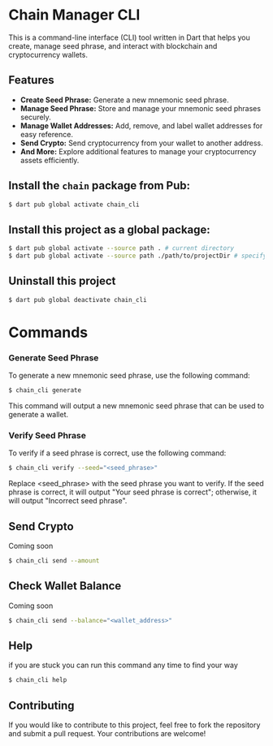 # Chain Manager CLI

This is a command-line interface (CLI) tool written in Dart that helps you create, manage seed phrase, and interact with blockchain and cryptocurrency wallets. 

## Features

- **Create Seed Phrase:** Generate a new mnemonic seed phrase.
- **Manage Seed Phrase:** Store and manage your mnemonic seed phrases securely.
- **Manage Wallet Addresses:** Add, remove, and label wallet addresses for easy reference.
- **Send Crypto:** Send cryptocurrency from your wallet to another address.
- **And More:** Explore additional features to manage your cryptocurrency assets efficiently.



## Install the `chain` package from Pub:
```bash
$ dart pub global activate chain_cli
```


## Install this project as a global package:
```bash
$ dart pub global activate --source path . # current directory
$ dart pub global activate --source path ./path/to/projectDir # specify project path
```

## Uninstall this project
```bash
$ dart pub global deactivate chain_cli
```



# Commands

### Generate Seed Phrase
To generate a new mnemonic seed phrase, use the following command:

```bash
$ chain_cli generate
```
This command will output a new mnemonic seed phrase that can be used to generate a wallet.

### Verify Seed Phrase
To verify if a seed phrase is correct, use the following command:

```bash 
$ chain_cli verify --seed="<seed_phrase>"
```
Replace <seed_phrase> with the seed phrase you want to verify. If the seed phrase is correct, it will output "Your seed phrase is correct"; otherwise, it will output "Incorrect seed phrase".

## Send Crypto 
Coming soon 
```bash
$ chain_cli send --amount 
```

## Check Wallet Balance
Coming soon 
```bash
$ chain_cli send --balance="<wallet_address>" 
```

## Help
if you are stuck you can run this command any time to find your way

```bash
$ chain_cli help
```

## Contributing

If you would like to contribute to this project, feel free to fork the repository and submit a pull request. Your contributions are welcome!





